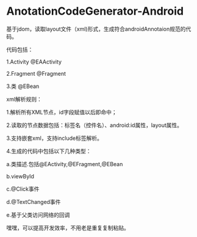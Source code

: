 # AnotationCodeGenerator-Android
基于jdom，读取layout文件（xml)形式，生成符合androidAnnotaion规范的代码。

代码包括：

1.Activity
  @EAActivity
 
2.Fragment
  @Fragment

3.类
  @EBean
 
xml解析规则：

1.解析所有XML节点，id字段赋值以后即命中；

2.读取的节点数据包括：标签名（控件名）、android:id属性，layout属性。

3.支持嵌套xml，支持include标签解析。

4.生成的代码中包括以下几种类型：

  a.类描述.包括@EActivity,@EFragment,@EBean
  
  b.viewById
  
  c.@Click事件
  
  d.@TextChanged事件
 
  e.基于父类访问网络的回调

嘿嘿，可以提高开发效率，不用老是重复复制粘贴。
